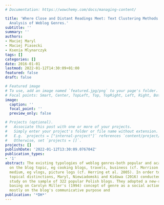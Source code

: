 ```yaml
---
# Documentation: https://wowchemy.com/docs/managing-content/

title: 'Where Close and Distant Readings Meet: Text Clustering Methods in Literary
  Analysis of Weblog Genres.'
subtitle: ''
summary: ''
authors:
- Maciej Maryl
- Maciej Piasecki
- Ksenia Mlynarczyk
tags: []
categories: []
date: 2016-01-01
lastmod: 2022-01-12T14:30:09+01:00
featured: false
draft: false

# Featured image
# To use, add an image named `featured.jpg/png` to your page's folder.
# Focal points: Smart, Center, TopLeft, Top, TopRight, Left, Right, BottomLeft, Bottom, BottomRight.
image:
  caption: ''
  focal_point: ''
  preview_only: false

# Projects (optional).
#   Associate this post with one or more of your projects.
#   Simply enter your project's folder or file name without extension.
#   E.g. `projects = ["internal-project"]` references `content/project/deep-learning/index.md`.
#   Otherwise, set `projects = []`.
projects: []
publishDate: '2022-01-12T13:30:09.076704Z'
publication_types:
- '1'
abstract: The existing typologies of weblog genres-both popular and academic-are based
  on the blog topic, eg cooking blogs, travels, business (cf. Morrison 2008) or its
  medium, eg vlogs, picture logs (cf. Herring et al. 2005). In order to go beyond
  topical distinctions, Maryl, Niewiadomski and Kidawa (2016) conducted an interpretive
  study on the sample of 322 popular Polish blogs. They adopted a new-rhetorical approach,
  basing on Carolyn Miller's (1994) concept of genre as a social action, concentrating
  mostly on the blog's communicative purpose and
publication: '*DH*'
---
```

